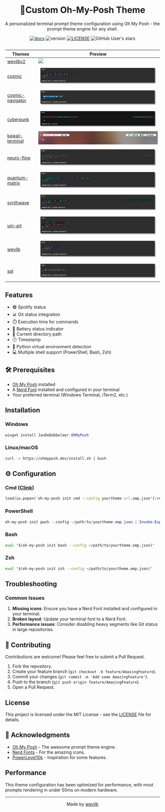 <div align="center">


# 🌌Custom Oh-My-Posh Theme

A personalized terminal prompt theme configuration using Oh My Posh - the prompt theme
engine for any shell.

[![docs](https://img.shields.io/badge/ohmyposh.dev-blue)](https://ohmyposh.dev/)
![version](https://img.shields.io/badge/v-2.0-purple)
[![LICENSE](https://img.shields.io/badge/MT-LICENSE-green)](LICENSE)
![GitHub User's stars](https://img.shields.io/github/stars/wevilb)

## 
| Themes | Preview |
| ------ | ------  |
| [wevilbv2](themes/wevilbv2.omp.json) |<img src="assets/sceanshots/wevilbv2.png">|
  [cosmic](themes/cosmic.omp.json) |<img src="assets/screenshots/cosmic.png">|
| [cosmic-navigator](themes/cosmic-navigator.omp.json) |<img src="assets/screenshots/cosmic-navigator.png">|
| [cyberpunk](themes/cyberpunk.omp.json) |<img src="assets/screenshots/cyberpunk.png">|
| [kawaii-terminal](themes/kawaii-terminal.omp.json) |<img src="assets/screenshots/kawaii-terminal.png">|
| [neuro-flow](themes/neuro-flow.omp.json) |<img src="assets/screenshots/neuro-flow.png">|
| [quantum-matrix](themes/quantum-matrix.omp.json) |<img src="assets/screenshots/quantum-matrix.png">|
| [synthwave](themes/synthwave.omp.json) |<img src="assets/screenshots/synthwave.png">|
| [uni-art](themes/uni-art.omp.json) |<img src="assets/screenshots/uni-art.png">|
| [wevilb](themes/wevilb.omp.json) |<img src="assets/screenshots/wevilb.png">|
| [spl](themes/spl.omp.json) |<img src="assets/screenshots/spl.png">|
</div>

##
##  Features
- 🟢 Spotify status
- 📊 Git status integration
- ⏱️ Execution time for commands
- 🔋 Battery status indicator
- 📂 Current directory path
- 🕒 Timestamp
- 🐍 Python virtual environment detection
- 💻 Multiple shell support (PowerShell, Bash, Zsh)

## 🛠️ Prerequisites

- [Oh My Posh](https://ohmyposh.dev/) installed
- A [Nerd Font](https://www.nerdfonts.com/) installed and configured in your terminal
- Your preferred terminal (Windows Terminal, iTerm2, etc.)

## Installation

### Windows

```powershell
winget install JanDeDobbeleer.OhMyPosh
```

### Linux/macOS
```bash
curl -s https://ohmyposh.dev/install.sh | bash
```

## ⚙️ Configuration

### Cmd ([Clink](https://chrisant996.github.io/clink/))
```cmd
load(io.popen('oh-my-posh init cmd --config yourtheme-url.omp.json'):read("*a"))()
```

### PowerShell
```powershell
oh-my-posh init pwsh --config ~/path/to/yourtheme.omp.json | Invoke-Expression
```

### Bash
```bash
eval "$(oh-my-posh init bash --config ~/path/to/yourtheme.omp.json)"
```

### Zsh
```zsh
eval "$(oh-my-posh init zsh --config ~/path/to/yourtheme.omp.json)"
```

## Troubleshooting

### Common Issues

1. **Missing icons**: Ensure you have a Nerd Font installed and configured in your terminal.
2. **Broken layout**: Update your terminal font to a Nerd Font.
3. **Performance issues**: Consider disabling heavy segments like Git status in large repositories.

## 🤝 Contributing

Contributions are welcome! Please feel free to submit a Pull Request.

1. Fork the repository.
2. Create your feature branch (`git checkout -b feature/AmazingFeature`).
3. Commit your changes (`git commit -m 'Add some AmazingFeature'`).
4. Push to the branch (`git push origin feature/AmazingFeature`).
5. Open a Pull Request.

## License

This project is licensed under the MIT License - see the [LICENSE](LICENSE) file for details.

## 🙏 Acknowledgments

- [Oh My Posh](https://ohmyposh.dev/) - The awesome prompt theme engine.
- [Nerd Fonts](https://www.nerdfonts.com/) - For the amazing icons.
- [PowerLevel10k](https://github.com/romkatv/powerlevel10k) - Inspiration for some features.


## Performance

This theme configuration has been optimized for performance, with most prompts rendering in under 50ms on modern hardware.

---
<div align="center">
  
Made by [wevilb](https://github.com/wevilb)
</div>
